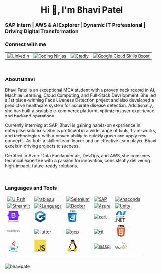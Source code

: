 <h1 align="center">Hi 👋, I'm Bhavi Patel</h1>
<h3>
  SAP Intern | AWS & AI Explorer | Dynamic IT Professional | Driving Digital Transformation
</h3>

<h3>Connect with me</h3>
<table>
  <tr>
    <td><a href="https://www.linkedin.com/in/bhavi-patel-2239a825a/" target="blank"><img src="https://raw.githubusercontent.com/rahuldkjain/github-profile-readme-generator/master/src/images/icons/Social/linked-in-alt.svg" alt="LinkedIn" height="30" width="40" /></a></td>
    <td><a href="https://www.naukri.com/code360/profile/eed2d050-6941-4204-84cf-45b3fe4c7598" target="blank"><img src="https://files.codingninjas.com/new-cn-logos-1-1733819445.svg" alt="Coding Ninjas" height="20" width="auto" /></a></td>
    <td><a href="https://www.credly.com/users/bhavi-patel.1c74c5e5" target="_blank"><img src="https://cdn.credly.com/assets/structure/logo-6a563f41a66826f3d8d40780cfdab9bd0d56920579d94b927ffe29341f7f2c7e.svg" alt="Credly" height="20" width="60" /></a></td>
    <td><a href="https://www.cloudskillsboost.google/public_profiles/c87b3b49-9e0f-404a-ac6e-65f797618aae" target="_blank"><img src="https://cdn.qwiklabs.com/PGyhmgS3zZncIEGywnx5UXsKwepRRFQ9BhAg%2FWHNrlQ%3D" alt="Google Cloud Skills Boost" height="20" width="60" /></a></td>
  </tr>
</table>

<br> <h3>About Bhavi</h3>
<p>Bhavi Patel is an exceptional MCA student with a proven track record in AI, Machine Learning, Cloud Computing, and Full-Stack Development. She led a 1st place-winning Face Liveness Detection project and also developed a predictive healthcare system for accurate disease detection. Additionally, she has built a scalable e-commerce platform, optimizing user experience and backend operations.</p>
<p>Currently interning at SAP, Bhavi is gaining hands-on experience in enterprise solutions. She is proficient in a wide range of tools, frameworks, and technologies, with a proven ability to quickly grasp and apply new concepts. As both a skilled team leader and an effective team player, Bhavi excels in driving projects to success.</p>
<p>Certified in Azure Data Fundamentals, DevOps, and AWS, she combines technical expertise with a passion for innovation, consistently delivering high-impact, future-ready solutions.</p>
<br>

<h3>Languages and Tools</h3>
<table>
  <tr>
    <td><a href="https://www.uipath.com/" target="_blank" rel="noreferrer"><img src="https://www.uipath.com/steam-agency/static/ui-new-logo-31a64a60efd11c82dfeacfd3dd290306.svg" alt="UIPath" width="40" height="40"/></a></td>
    <td><a href="https://www.tableau.com/" target="_blank" rel="noreferrer"><img src="https://www.tableau.com/themes/custom/tableau_www/logo.v2.svg" alt="tableau" width="40" height="40"/></a></td>
    <td><a href="https://www.selenium.dev/" target="_blank" rel="noreferrer"><img src="https://upload.wikimedia.org/wikipedia/commons/thumb/d/d5/Selenium_Logo.png/1200px-Selenium_Logo.png" alt="Selenium" width="40" height="40"/></a></td>
    <td><a href="https://www.sap.com/india/index.html" target="_blank" rel="noreferrer"><img src="https://www.sap.com/dam/application/shared/logos/sap-logo-svg.svg" alt="SAP" width="40" height="40"/></a></td>
    <td><a href="https://www.anaconda.com/" target="_blank" rel="noreferrer"><img src="https://www.anaconda.com/wp-content/uploads/2022/12/anaconda_secondary_logo.svg" alt="Anaconda" width="40" height="40"/></a></td>
  </tr>
  <tr>
    <td><a href="https://streamlit.io/" target="_blank" rel="noreferrer"><img src="https://streamlit.io/images/brand/streamlit-logo-secondary-colormark-darktext.svg" alt="Streamlit" width="40" height="40"/></a></td>
    <td><a href="https://www.r-project.org/" target="_blank" rel="noreferrer"><img src="https://www.r-project.org/Rlogo.png" alt="RLanguage" width="40" height="40"/></a></td>
    <td><a href="https://www.docker.com/" target="_blank" rel="noreferrer"><img src="https://encrypted-tbn0.gstatic.com/images?q=tbn:ANd9GcTL9Quvg6MLpGjisFG7Ls_d0jrz0fIAwvoAjQ&s" alt="Docker" width="40" height="40"/></a></td>
    <td><a href="https://azure.microsoft.com/en-in" target="_blank" rel="noreferrer"><img src="https://upload.wikimedia.org/wikipedia/commons/thumb/f/fa/Microsoft_Azure.svg/1200px-Microsoft_Azure.svg.png" alt="Azure" width="40" height="40"/></a></td>
    <td><a href="https://unity.com/" target="_blank" rel="noreferrer"><img src="https://encrypted-tbn0.gstatic.com/images?q=tbn:ANd9GcRFY664XfYzr3HpCQ_KFgZnaRzVaGuEKzHUMA&s" alt="Unity" width="40" height="40"/></a></td>
  </tr>
  <tr>
    <td><a href="https://getbootstrap.com" target="_blank" rel="noreferrer"><img src="https://raw.githubusercontent.com/devicons/devicon/master/icons/bootstrap/bootstrap-plain-wordmark.svg" alt="bootstrap" width="40" height="40"/></a></td>
    <td><a href="https://www.w3schools.com/cpp/" target="_blank" rel="noreferrer"><img src="https://raw.githubusercontent.com/devicons/devicon/master/icons/cplusplus/cplusplus-original.svg" alt="cplusplus" width="40" height="40"/></a></td>
    <td><a href="https://www.w3schools.com/css/" target="_blank" rel="noreferrer"><img src="https://raw.githubusercontent.com/devicons/devicon/master/icons/css3/css3-original-wordmark.svg" alt="css3" width="40" height="40"/></a></td>
    <td><a href="https://dart.dev" target="_blank" rel="noreferrer"><img src="https://www.vectorlogo.zone/logos/dartlang/dartlang-icon.svg" alt="dart" width="40" height="40"/></a></td>
    <td><a href="https://dotnet.microsoft.com/" target="_blank" rel="noreferrer"><img src="https://raw.githubusercontent.com/devicons/devicon/master/icons/dot-net/dot-net-original-wordmark.svg" alt="dotnet" width="40" height="40"/></a></td>
  </tr>
  <tr>
    <td><a href="https://expressjs.com" target="_blank" rel="noreferrer"><img src="https://raw.githubusercontent.com/devicons/devicon/master/icons/express/express-original-wordmark.svg" alt="express" width="40" height="40"/></a></td>
    <td><a href="https://flutter.dev" target="_blank" rel="noreferrer"><img src="https://www.vectorlogo.zone/logos/flutterio/flutterio-icon.svg" alt="flutter" width="40" height="40"/></a></td>
    <td><a href="https://cloud.google.com" target="_blank" rel="noreferrer"><img src="https://www.vectorlogo.zone/logos/google_cloud/google_cloud-icon.svg" alt="gcp" width="40" height="40"/></a></td>
    <td><a href="https://git-scm.com/" target="_blank" rel="noreferrer"><img src="https://www.vectorlogo.zone/logos/git-scm/git-scm-icon.svg" alt="git" width="40" height="40"/></a></td>
    <td><a href="https://www.w3.org/html/" target="_blank" rel="noreferrer"><img src="https://raw.githubusercontent.com/devicons/devicon/master/icons/html5/html5-original-wordmark.svg" alt="html5" width="40" height="40"/></a></td>
  </tr>
  <tr>
    <td><a href="https://www.java.com" target="_blank" rel="noreferrer"><img src="https://raw.githubusercontent.com/devicons/devicon/master/icons/java/java-original.svg" alt="java" width="40" height="40"/></a></td>
    <td><a href="https://developer.mozilla.org/en-US/docs/Web/JavaScript" target="_blank" rel="noreferrer"><img src="https://raw.githubusercontent.com/devicons/devicon/master/icons/javascript/javascript-original.svg" alt="javascript" width="40" height="40"/></a></td>
    <td><a href="https://www.linux.org/" target="_blank" rel="noreferrer"><img src="https://raw.githubusercontent.com/devicons/devicon/master/icons/linux/linux-original.svg" alt="linux" width="40" height="40"/></a></td>
    <td><a href="https://www.microsoft.com/en-us/sql-server" target="_blank" rel="noreferrer"><img src="https://www.svgrepo.com/show/303229/microsoft-sql-server-logo.svg" alt="mssql" width="40" height="40"/></a></td>
    <td><a href="https://www.mysql.com/" target="_blank" rel="noreferrer"><img src="https://raw.githubusercontent.com/devicons/devicon/master/icons/mysql/mysql-original-wordmark.svg" alt="mysql" width="40" height="40"/></a></td>
  </tr>
</table>
<br>

  <div><img align="left" style="height:202px; width:auto" src="https://github-readme-stats.vercel.app/api/top-langs?username=bhavipate&show_icons=true&locale=en&layout=compact" alt="bhavipate" /></div>
